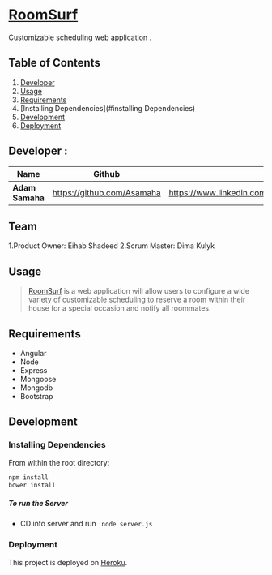 # [RoomSurf](https://roomsurf.herokuapp.com/#/signup)
Customizable scheduling web application .

## Table of Contents

1. [Developer](#developer)
1. [Usage](#usage)
1. [Requirements](#requirements)
1. [Installing Dependencies](#installing Dependencies)
1. [Development](#development)
1. [Deployment](#deployment)

## Developer :

| Name        | Github           | LinkedIn           |
| ------------- |:-------------:| -------------:|
| **Adam Samaha**      | https://github.com/Asamaha | https://www.linkedin.com/in/adamsamaha |


## Team

1.Product Owner: Eihab Shadeed
2.Scrum Master: Dima Kulyk


## Usage

> [RoomSurf](https://roomsurf.herokuapp.com/#/signup) is a web application will allow users to configure a wide variety of customizable scheduling to reserve a room within their house for a special occasion and notify all roommates.

## Requirements

- Angular
- Node
- Express
- Mongoose
- Mongodb
- Bootstrap

## Development

### Installing Dependencies

From within the root directory:

```sh
npm install
bower install
```
##### To run the Server

- CD into server and run ``` node server.js```

### Deployment

This project is deployed on [Heroku](https://www.heroku.com/).